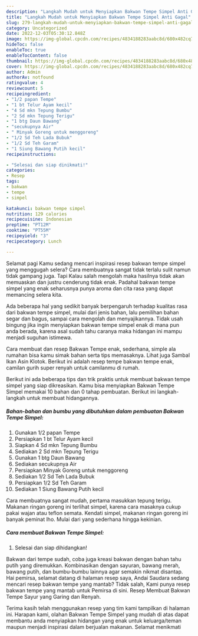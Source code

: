 ```yaml
---
description: "Langkah Mudah untuk Menyiapkan Bakwan Tempe Simpel Anti Gagal"
title: "Langkah Mudah untuk Menyiapkan Bakwan Tempe Simpel Anti Gagal"
slug: 279-langkah-mudah-untuk-menyiapkan-bakwan-tempe-simpel-anti-gagal
category: Uncategorized
date: 2022-12-03T05:30:12.848Z
image: https://img-global.cpcdn.com/recipes/4834188283aabc8d/680x482cq70/bakwan-tempe-simpel-foto-resep-utama.jpg
hideToc: false
enableToc: true
enableTocContent: false
thumbnail: https://img-global.cpcdn.com/recipes/4834188283aabc8d/680x482cq70/bakwan-tempe-simpel-foto-resep-utama.jpg
cover: https://img-global.cpcdn.com/recipes/4834188283aabc8d/680x482cq70/bakwan-tempe-simpel-foto-resep-utama.jpg
author: Admin
authorAv: notfound
ratingvalue: 4
reviewcount: 5
recipeingredient:
- "1/2 papan Tempe"
- "1 bt Telur Ayam kecil"
- "4 Sd mkn Tepung Bumbu"
- "2 Sd mkn Tepung Terigu"
- "1 btg Daun Bawang"
- "secukupnya Air"
- " Minyak Goreng untuk menggoreng"
- "1/2 Sd Teh Lada Bubuk"
- "1/2 Sd Teh Garam"
- "1 Siung Bawang Putih kecil"
recipeinstructions:

- "Selesai dan siap dinikmati!"
categories:
- Resep
tags:
- bakwan
- tempe
- simpel

katakunci: bakwan tempe simpel 
nutrition: 129 calories
recipecuisine: Indonesian
preptime: "PT12M"
cooktime: "PT55M"
recipeyield: "3"
recipecategory: Lunch

---
```



Selamat pagi Kamu sedang mencari inspirasi resep bakwan tempe simpel yang menggugah selera? Cara membuatnya sangat tidak terlalu sulit namun tidak gampang juga. Tapi Kalau salah mengolah maka hasilnya tidak akan memuaskan dan justru cenderung tidak enak. Padahal bakwan tempe simpel yang enak seharusnya punya aroma dan cita rasa yang dapat memancing selera kita.


Ada beberapa hal yang sedikit banyak berpengaruh terhadap kualitas rasa dari bakwan tempe simpel, mulai dari jenis bahan, lalu pemilihan bahan segar dan bagus, sampai cara mengolah dan menyajikannya. Tidak usah bingung jika ingin menyiapkan bakwan tempe simpel enak di mana pun anda berada, karena asal sudah tahu caranya maka hidangan ini mampu menjadi suguhan istimewa.

Cara membuat dan resep Bakwan Tempe enak, sederhana, simple ala rumahan bisa kamu simak bahan serta tips memasaknya. Lihat juga Sambal Ikan Asin Klotok. Berikut ini adalah resep tempe bakwan tempe enak, camilan gurih super renyah untuk camilanmu di rumah.


Berikut ini ada beberapa tips dan trik praktis untuk membuat bakwan tempe simpel yang siap dikreasikan. Kamu bisa menyiapkan Bakwan Tempe Simpel memakai 10 bahan dan 0 tahap pembuatan. Berikut ini langkah-langkah untuk membuat hidangannya.

<!--inarticleads1-->

##### Bahan-bahan dan bumbu yang dibutuhkan dalam pembuatan Bakwan Tempe Simpel:

1. Gunakan 1/2 papan Tempe
1. Persiapkan 1 bt Telur Ayam kecil
1. Siapkan 4 Sd mkn Tepung Bumbu
1. Sediakan 2 Sd mkn Tepung Terigu
1. Gunakan 1 btg Daun Bawang
1. Sediakan secukupnya Air
1. Persiapkan  Minyak Goreng untuk menggoreng
1. Sediakan 1/2 Sd Teh Lada Bubuk
1. Persiapkan 1/2 Sd Teh Garam
1. Sediakan 1 Siung Bawang Putih kecil


Cara membuatnya sangat mudah, pertama masukkan tepung terigu. Makanan ringan goreng ini terlihat simpel, karena cara masaknya cukup pakai wajan atau teflon semata. Kendati simpel, makanan ringan goreng ini banyak peminat lho. Mulai dari yang sederhana hingga kekinian. 

<!--inarticleads2-->

##### Cara membuat Bakwan Tempe Simpel:


1. Selesai dan siap dihidangkan!

Bakwan dari tempe sudah, coba juga kreasi bakwan dengan bahan tahu putih yang diremukkan. Kombinasikan dengan sayuran, bawang merah, bawang putih, dan bumbu-bumbu lainnya agar semakin nikmat disantap. Hai pemirsa, selamat datang di halaman resep saya, Andai Saudara sedang mencari resep bakwan tempe yang mantab? Tidak salah, Kami punya resep bakwan tempe yang mantab untuk Pemirsa di sini. Resep Membuat Bakwan Tempe Sayur yang Garing dan Renyah. 

Terima kasih telah menggunakan resep yang tim kami tampilkan di halaman ini. Harapan kami, olahan Bakwan Tempe Simpel yang mudah di atas dapat membantu anda menyiapkan hidangan yang enak untuk keluarga/teman maupun menjadi inspirasi dalam berjualan makanan. Selamat menikmati

